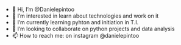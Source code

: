 - 👋 Hi, I’m @Danielepintoo
- 👀 I’m interested in learn about technologies and work on it
- 🌱 I’m currently learning pyhton and initiation in T.I.
- 💞️ I’m looking to collaborate on python projects and data analysis
- 📫 How to reach me: on instagram @danielepintoo

<!---
Danielepintoo/Danielepintoo is a ✨ special ✨ repository because its `README.md` (this file) appears on your GitHub profile.
You can click the Preview link to take a look at your changes.
--->

